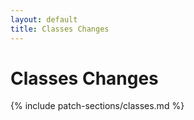 ```yaml
---
layout: default
title: Classes Changes
---
```


# Classes Changes

{% include patch-sections/classes.md %}
